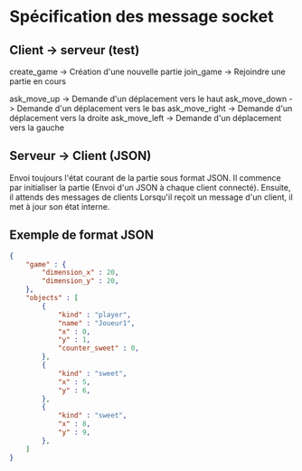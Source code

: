 # Spécification des message socket

## Client -> serveur (test)

create_game -> Création d'une nouvelle partie
join_game -> Rejoindre une partie en cours

ask_move_up -> Demande d'un déplacement vers le haut
ask_move_down -> Demande d'un déplacement vers le bas
ask_move_right -> Demande d'un déplacement vers la droite
ask_move_left -> Demande d'un déplacement vers la gauche

## Serveur -> Client (JSON)

Envoi toujours l'état courant de la partie sous format JSON.
Il commence par initialiser la partie (Envoi d'un JSON à chaque client connecté).
Ensuite, il attends des messages de clients
Lorsqu'il reçoit un message d'un client, il met à jour son état interne.


## Exemple de format JSON
```json
{
    "game" : {
        "dimension_x" : 20,
        "dimension_y" : 20,
    },
    "objects" : [
        {
            "kind" : "player",
            "name" : "Joueur1",
            "x" : 0,
            "y" : 1,
            "counter_sweet" : 0,
        },
        {
            "kind" : "sweet",
            "x" : 5,
            "y" : 6,
        },
        {
            "kind" : "sweet",
            "x" : 8,
            "y" : 9,
        },
    ]
}
```
